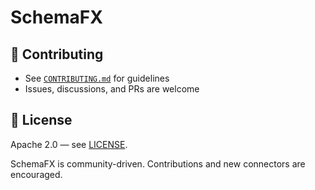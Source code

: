 # SchemaFX

## 🤝 Contributing

- See [`CONTRIBUTING.md`](.github/CONTRIBUTING.md) for guidelines
- Issues, discussions, and PRs are welcome

## 📜 License

Apache 2.0 — see [LICENSE](LICENSE).

SchemaFX is community-driven. Contributions and new connectors are encouraged.
